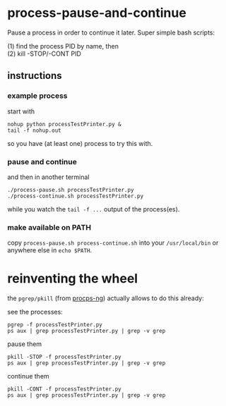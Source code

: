 # process-pause-and-continue
Pause a process in order to continue it later. Super simple bash scripts: 

(1) find the process PID by name, then  
(2) kill -STOP/-CONT PID      

## instructions

### example process
start with

    nohup python processTestPrinter.py &
    tail -f nohup.out 

so you have (at least one) process to try this with.

### pause and continue

and then in another terminal

    ./process-pause.sh processTestPrinter.py
    ./process-continue.sh processTestPrinter.py

while you watch the `tail -f ...` output of the process(es).

### make available on PATH
copy `process-pause.sh process-continue.sh` into your `/usr/local/bin` or anywhere else in `echo $PATH`.

# reinventing the wheel
the `pgrep/pkill` (from [procps-ng](https://gitlab.com/procps-ng/procps/blob/master/README.md)) actually allows to do this already:

see the processes:

    pgrep -f processTestPrinter.py
    ps aux | grep processTestPrinter.py | grep -v grep

pause them

    pkill -STOP -f processTestPrinter.py
    ps aux | grep processTestPrinter.py | grep -v grep
    
continue them

    pkill -CONT -f processTestPrinter.py
    ps aux | grep processTestPrinter.py | grep -v grep
    